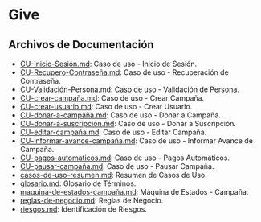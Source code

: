 # Give

## Archivos de Documentación

- [CU-Inicio-Sesión.md](documentation/CU-Inicio-Sesión.md): Caso de uso - Inicio de Sesión.
- [CU-Recupero-Contraseña.md](documentation/CU-Recupero-Contraseña.md): Caso de uso - Recuperación de Contraseña.
- [CU-Validación-Persona.md](documentation/CU-Validación-Persona.md): Caso de uso - Validación de Persona.
- [CU-crear-campaña.md](documentation/CU-crear-campaña.md): Caso de uso - Crear Campaña.
- [CU-crear-usuario.md](documentation/CU-crear-usuario.md): Caso de uso - Crear Usuario.
- [CU-donar-a-campaña.md](documentation/CU-donar-a-campaña.md): Caso de uso - Donar a Campaña.
- [CU-donar-a-suscripcion.md](documentation/CU-donar-a-suscripcion.md): Caso de uso - Donar a Suscripción.
- [CU-editar-campaña.md](documentation/CU-editar-campaña.md): Caso de uso - Editar Campaña.
- [CU-informar-avance-campaña.md](documentation/CU-informar-avance-campaña.md): Caso de uso - Informar Avance de Campaña.
- [CU-pagos-automaticos.md](documentation/CU-pagos-automaticos.md): Caso de uso - Pagos Automáticos.
- [CU-pausar-campaña.md](documentation/CU-pausar-campaña.md): Caso de uso - Pausar Campaña.
- [casos-de-uso-resumen.md](documentation/casos-de-uso-resumen.md): Resumen de Casos de Uso.
- [glosario.md](documentation/glosario.md): Glosario de Términos.
- [maquina-de-estados-campaña.md](documentation/maquina-de-estados-campaña.md): Máquina de Estados - Campaña.
- [reglas-de-negocio.md](documentation/reglas-de-negocio.md): Reglas de Negocio.
- [riesgos.md](documentation/riesgos.md): Identificación de Riesgos.
